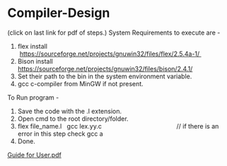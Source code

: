 # Compiler-Design
(click on last link for pdf of steps.)
System Requirements to execute are -
1. flex install                              https://sourceforge.net/projects/gnuwin32/files/flex/2.5.4a-1/ 
2. Bison install                             https://sourceforge.net/projects/gnuwin32/files/bison/2.4.1/
3. Set their path to the bin in the system environment variable.
4. gcc c-compiler from MinGW if not present.

To Run program -
1. Save the code with the .l extension.
2. Open cmd to the root directory/folder.
3. flex file_name.l
   gcc lex.yy.c                                           // if there is an error in this step check gcc
   a
4. Done.


[Guide for User.pdf](https://github.com/RSood10/Compiler-Design/files/9743258/Guide.for.User.pdf)
  
